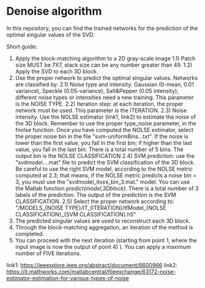 # Denoise algorithm
 In this repository, you can find the trained networks for the prediction of the optimal singular values of the SVD.

 Short guide:
 1) Apply the block-matching algorithm to a 2D gray-scale image
    1.1) Patch size MUST be 7X7, stack size can be any number greater than 49. 
    1.2) Apply the SVD to each 3D block.
 2) Use the proper network to predict the optimal singular values. Networks are classified by:
    2.1) Noise type and intensity: Gaussian (0-mean, 0.01 variance), Speckle (0.05-variance), Salt&Pepper (0.05 intensity); different noise types or intensities need a new training. This parameter is the NOISE TYPE.
    2.2) Iteration step: at each iteration, the proper network must be used. This parameter is the ITERATION.
    2.3) Noise intensity. Use the NOLSE estimator (link1, link2) to estimate the noise of the 3D block. Remember to use the proper type_noise parameter, in the fnolse function. Once you have computed the NOLSE estimator, select the proper noise bin in the file "svm-uniformBins...txt". If the noise is lower than the first value, you fall in the first bin; if higher than the last value, you fall in the last bin. There is a total number of 5 bins. The output bin is the NOLSE CLASSIFICATION
    2.4) SVM prediction: use the "svdmodel....mat" file to predict the SVM classification of the 3D block. Be careful to use the right SVM model, according to the NOLSE metric computed at 2.3; that means, if the NOLSE metric predicts a noise bin = 3, you must use the "svdmodel_itxxx_bin_3.mat." model. You can use the Matlab function *predict(model,3Dblock)*. There is a total number of 3 labels of the prediction. The output of the prediction is the SVM CLASSIFICATION.
    2.5) Select the proper network according to: "/MODELS_{NOISE TYPE}/IT_{ITERATION}/tfModel_{NOLSE CLASSIFICATION}_{SVM CLASSIFICATION}.h5"
 3) The predicted singular values are used to reconstruct each 3D block. 
 4) Through the block-matching aggregation, an iteration of the method is completed.
 5) You can proceed with the next iteration (starting from point 1, where the input image is now the output of point 4) ). You can apply a maximum number of FIVE iterations.
    
    
 link1: https://ieeexplore.ieee.org/abstract/document/6600966
 link2: https://it.mathworks.com/matlabcentral/fileexchange/63172-noise-estimator-estimation-for-various-types-of-noise
